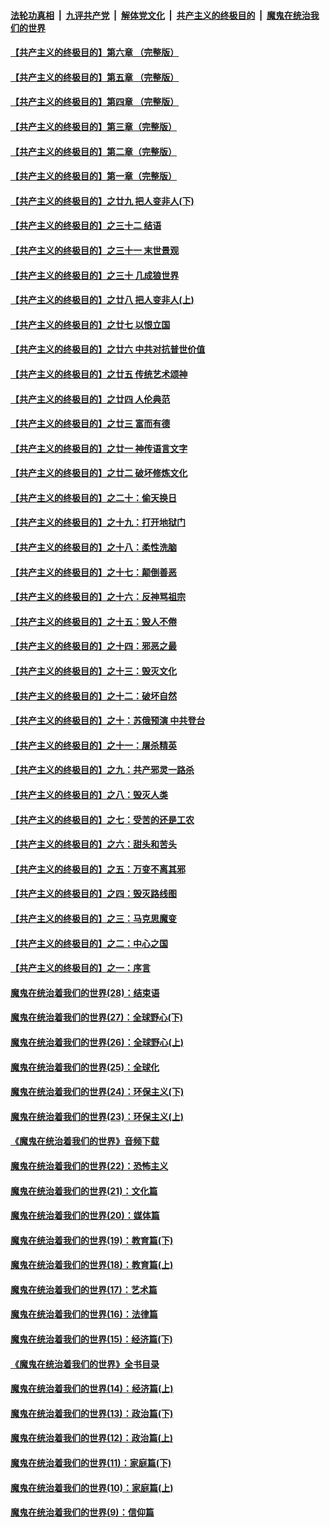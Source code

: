 ####  [法轮功真相](../../../../basic/blob/master/README.md?t=06230531) &nbsp;|&nbsp; [九评共产党](../../../../9ping.md/blob/master/README.md?t=06230531) &nbsp;|&nbsp; [解体党文化](../../../../jtdwh.md/blob/master/README.md?t=06230531)  &nbsp;|&nbsp; [共产主义的终极目的](../../../../gczydzjmd.md/blob/master/README.md?t=06230531) &nbsp;|&nbsp; [魔鬼在统治我们的世界](../../../../mgztzwmdsj.md/blob/master/README.md?t=06230531) 

#### [【共产主义的终极目的】第六章 （完整版）](../pages/nsc422/n11428913.md?t=06230531) 

#### [【共产主义的终极目的】第五章 （完整版）](../pages/nsc422/n11428912.md?t=06230531) 

#### [【共产主义的终极目的】第四章 （完整版）](../pages/nsc422/n11428907.md?t=06230531) 

#### [【共产主义的终极目的】第三章（完整版）](../pages/nsc422/n11428848.md?t=06230531) 

#### [【共产主义的终极目的】第二章（完整版）](../pages/nsc422/n11428831.md?t=06230531) 

#### [【共产主义的终极目的】第一章（完整版）](../pages/nsc422/n11417651.md?t=06230531) 

#### [【共产主义的终极目的】之廿九 把人变非人(下)](../pages/nsc422/n11344140.md?t=06230531) 

#### [【共产主义的终极目的】之三十二 结语](../pages/nsc422/n11360535.md?t=06230531) 

#### [【共产主义的终极目的】之三十一 末世景观](../pages/nsc422/n11351129.md?t=06230531) 

#### [【共产主义的终极目的】之三十 几成狼世界](../pages/nsc422/n11348280.md?t=06230531) 

#### [【共产主义的终极目的】之廿八 把人变非人(上)](../pages/nsc422/n11340492.md?t=06230531) 

#### [【共产主义的终极目的】之廿七 以恨立国](../pages/nsc422/n11336944.md?t=06230531) 

#### [【共产主义的终极目的】之廿六 中共对抗普世价值](../pages/nsc422/n11324785.md?t=06230531) 

#### [【共产主义的终极目的】之廿五 传统艺术颂神](../pages/nsc422/n11296396.md?t=06230531) 

#### [【共产主义的终极目的】之廿四 人伦典范](../pages/nsc422/n11296397.md?t=06230531) 

#### [【共产主义的终极目的】之廿三 富而有德](../pages/nsc422/n11283598.md?t=06230531) 

#### [【共产主义的终极目的】之廿一 神传语言文字](../pages/nsc422/n11263265.md?t=06230531) 

#### [【共产主义的终极目的】之廿二 破坏修炼文化](../pages/nsc422/n11245728.md?t=06230531) 

#### [【共产主义的终极目的】之二十：偷天换日](../pages/nsc422/n11238846.md?t=06230531) 

#### [【共产主义的终极目的】之十九：打开地狱门](../pages/nsc422/n11206376.md?t=06230531) 

#### [【共产主义的终极目的】之十八：柔性洗脑](../pages/nsc422/n11199994.md?t=06230531) 

#### [【共产主义的终极目的】之十七：颠倒善恶](../pages/nsc422/n11179782.md?t=06230531) 

#### [【共产主义的终极目的】之十六：反神骂祖宗](../pages/nsc422/n11166798.md?t=06230531) 

#### [【共产主义的终极目的】之十五：毁人不倦](../pages/nsc422/n11166792.md?t=06230531) 

#### [【共产主义的终极目的】之十四：邪恶之最](../pages/nsc422/n11150249.md?t=06230531) 

#### [【共产主义的终极目的】之十三：毁灭文化](../pages/nsc422/n11135227.md?t=06230531) 

#### [【共产主义的终极目的】之十二：破坏自然](../pages/nsc422/n11135214.md?t=06230531) 

#### [【共产主义的终极目的】之十：苏俄预演 中共登台](../pages/nsc422/n11118424.md?t=06230531) 

#### [【共产主义的终极目的】之十一：屠杀精英](../pages/nsc422/n11118442.md?t=06230531) 

#### [【共产主义的终极目的】之九：共产邪灵一路杀](../pages/nsc422/n11114139.md?t=06230531) 

#### [【共产主义的终极目的】之八：毁灭人类](../pages/nsc422/n11108503.md?t=06230531) 

#### [【共产主义的终极目的】之七：受苦的还是工农](../pages/nsc422/n11101809.md?t=06230531) 

#### [【共产主义的终极目的】之六：甜头和苦头](../pages/nsc422/n11096971.md?t=06230531) 

#### [【共产主义的终极目的】之五：万变不离其邪](../pages/nsc422/n11091285.md?t=06230531) 

#### [【共产主义的终极目的】之四：毁灭路线图](../pages/nsc422/n11086284.md?t=06230531) 

#### [【共产主义的终极目的】之三：马克思魔变](../pages/nsc422/n11061941.md?t=06230531) 

#### [【共产主义的终极目的】之二：中心之国](../pages/nsc422/n11047728.md?t=06230531) 

#### [【共产主义的终极目的】之一：序言](../pages/nsc422/n11086077.md?t=06230531) 

#### [魔鬼在统治着我们的世界(28)：结束语](../pages/nsc422/n10936246.md?t=06230531) 

#### [魔鬼在统治着我们的世界(27)：全球野心(下)](../pages/nsc422/n10928319.md?t=06230531) 

#### [魔鬼在统治着我们的世界(26)：全球野心(上)](../pages/nsc422/n10900318.md?t=06230531) 

#### [魔鬼在统治着我们的世界(25)：全球化](../pages/nsc422/n10788205.md?t=06230531) 

#### [魔鬼在统治着我们的世界(24)：环保主义(下)](../pages/nsc422/n10695307.md?t=06230531) 

#### [魔鬼在统治着我们的世界(23)：环保主义(上)](../pages/nsc422/n10688613.md?t=06230531) 

#### [《魔鬼在统治着我们的世界》音频下载](../pages/nsc422/n10635553.md?t=06230531) 

#### [魔鬼在统治着我们的世界(22)：恐怖主义](../pages/nsc422/n10614727.md?t=06230531) 

#### [魔鬼在统治着我们的世界(21)：文化篇](../pages/nsc422/n10597706.md?t=06230531) 

#### [魔鬼在统治着我们的世界(20)：媒体篇](../pages/nsc422/n10586579.md?t=06230531) 

#### [魔鬼在统治着我们的世界(19)：教育篇(下)](../pages/nsc422/n10564808.md?t=06230531) 

#### [魔鬼在统治着我们的世界(18)：教育篇(上)](../pages/nsc422/n10526970.md?t=06230531) 

#### [魔鬼在统治着我们的世界(17)：艺术篇](../pages/nsc422/n10499093.md?t=06230531) 

#### [魔鬼在统治着我们的世界(16)：法律篇](../pages/nsc422/n10485969.md?t=06230531) 

#### [魔鬼在统治着我们的世界(15)：经济篇(下)](../pages/nsc422/n10469975.md?t=06230531) 

#### [《魔鬼在统治着我们的世界》全书目录](../pages/nsc422/n10464261.md?t=06230531) 

#### [魔鬼在统治着我们的世界(14)：经济篇(上)](../pages/nsc422/n10457370.md?t=06230531) 

#### [魔鬼在统治着我们的世界(13)：政治篇(下)](../pages/nsc422/n10448270.md?t=06230531) 

#### [魔鬼在统治着我们的世界(12)：政治篇(上)](../pages/nsc422/n10444576.md?t=06230531) 

#### [魔鬼在统治着我们的世界(11)：家庭篇(下)](../pages/nsc422/n10440961.md?t=06230531) 

#### [魔鬼在统治着我们的世界(10)：家庭篇(上)](../pages/nsc422/n10435448.md?t=06230531) 

#### [魔鬼在统治着我们的世界(9)：信仰篇](../pages/nsc422/n10432159.md?t=06230531) 

